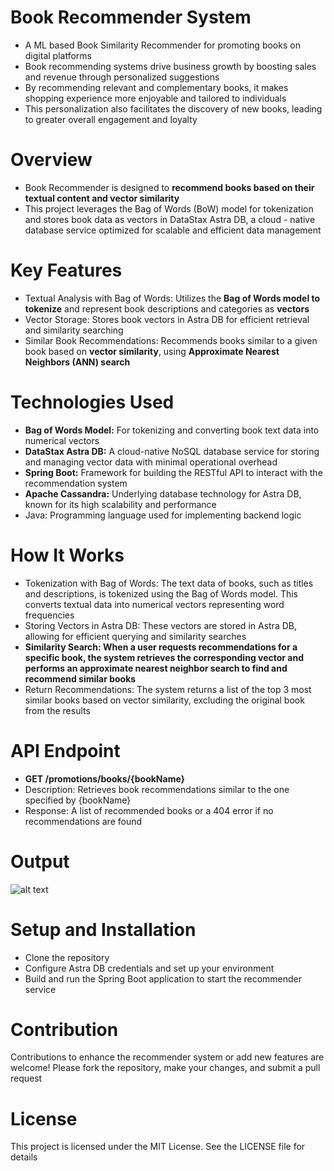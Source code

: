 # Book Recommender System
* A ML based Book Similarity Recommender for promoting books on digital platforms
* Book recommending systems drive business growth by boosting sales and revenue through personalized suggestions
* By recommending relevant and complementary books, it makes shopping experience more enjoyable and tailored to individuals
* This personalization also facilitates the discovery of new books, leading to greater overall engagement and loyalty

# Overview

  * Book Recommender is designed to **recommend books based on their textual content and vector similarity**
  * This project leverages the Bag of Words (BoW) model for tokenization and stores book data as vectors in DataStax Astra DB, a cloud - native database service optimized for scalable and efficient data management

# Key Features

  * Textual Analysis with Bag of Words: Utilizes the **Bag of Words model to tokenize** and represent book descriptions and categories as **vectors**
  * Vector Storage: Stores book vectors in Astra DB for efficient retrieval and similarity searching
  * Similar Book Recommendations: Recommends books similar to a given book based on **vector similarity**, using **Approximate Nearest Neighbors (ANN) search**

# Technologies Used

* **Bag of Words Model:** For tokenizing and converting book text data into numerical vectors
* **DataStax Astra DB:** A cloud-native NoSQL database service for storing and managing vector data with minimal operational overhead
* **Spring Boot:** Framework for building the RESTful API to interact with the recommendation system
* **Apache Cassandra:** Underlying database technology for Astra DB, known for its high scalability and performance
* Java: Programming language used for implementing backend logic

# How It Works

* Tokenization with Bag of Words: The text data of books, such as titles and descriptions, is tokenized using the Bag of Words model. This converts textual data into numerical vectors representing word frequencies
* Storing Vectors in Astra DB: These vectors are stored in Astra DB, allowing for efficient querying and similarity searches
* **Similarity Search: When a user requests recommendations for a specific book, the system retrieves the corresponding vector and performs an approximate nearest neighbor search to find and recommend similar books**
* Return Recommendations: The system returns a list of the top 3 most similar books based on vector similarity, excluding the original book from the results

# API Endpoint

* **GET /promotions/books/{bookName}**
* Description: Retrieves book recommendations similar to the one specified by {bookName}
* Response: A list of recommended books or a 404 error if no recommendations are found

# Output
![alt text](https://github.com/TechWithRamaa/ml-book-similarity-recommender/blob/main/Book-Recommendation.png)

# Setup and Installation

* Clone the repository
* Configure Astra DB credentials and set up your environment
* Build and run the Spring Boot application to start the recommender service

# Contribution
Contributions to enhance the recommender system or add new features are welcome! Please fork the repository, make your changes, and submit a pull request

# License
This project is licensed under the MIT License. See the LICENSE file for details
